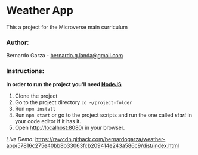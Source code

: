 # Weather App

This a project for the Microverse main curriculum

### Author:

Bernardo Garza - [bernardo.g.landa@gmail.com](bernardo.g.landa@gmail.com)


### Instructions:


**In order to run the project you'll need [NodeJS](https://nodejs.org)**


1. Clone the project
2. Go to the project directory `cd ~/project-folder`
3. Run `npm install`
4. Run `npm start` or go to the project scripts and run the one called *start* in your code editor if it has it.
5. Open [http://localhost:8080/](http://localhost:8080/) in your browser.


*Live Demo:* https://rawcdn.githack.com/bernardogarza/weather-app/57816c275e40bb8b33063fcb209414e243a586c9/dist/index.html

